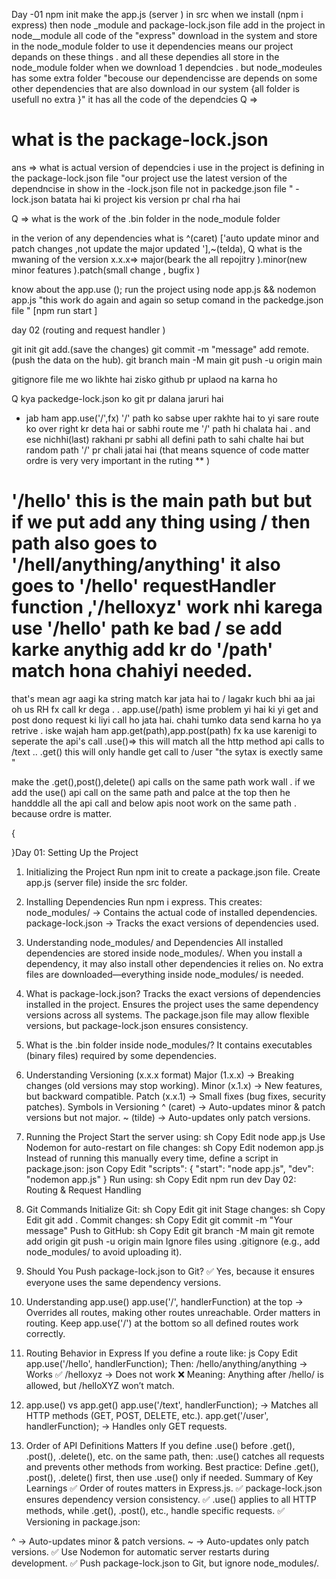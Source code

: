 Day -01
npm init
make the app.js (server ) in src
when we install (npm i express) then node _module and package-lock.json file add in the project 
in node__module all code of the "express" download in the system and store in the node_module folder to use it 
dependencies means our project depands on these things . and all these dependies all store in the node_module folder 
when we download 1 dependcies . but node_modeules has some extra folder "becouse our dependencisse are depends on some other dependencies that are also download in our system {all folder is usefull no extra }" it has all the code of the dependcies 
Q => <h1>what is the package-lock.json </h1>
ans => what is actual version of dependcies  i use in the project is defining in the package-lock.json file 
"our project use the latest version of the dependncise in show in the -lock.json file not in packedge.json file "
-lock.json batata hai ki project kis version pr chal rha hai 

Q  => what is the work of the .bin folder in the node_module folder 

in the verion of any dependencies what is ^(caret) ['auto update minor and patch changes ,not update the major updated '],~(telda),
Q what is the mwaning of the version 
x.x.x=> major(beark the all repojitry ).minor(new minor features ).patch(small change , bugfix )  


know about the app.use ();
run the project using node app.js && nodemon app.js  "this work do again and again so setup comand in the packedge.json file " [npm run start ]



day 02 (routing and request handler )

git init 
git add.(save the changes)
git commit  -m "message" 
add remote. (push the data on the hub).
git branch main -M main
git push -u origin main

gitignore file me wo likhte hai zisko github pr uplaod na karna  ho 



Q kya packedge-lock.json ko git pr dalana  jaruri hai 

* jab ham app.use('/',fx) '/' path ko sabse uper rakhte hai to yi sare route ko over right kr deta hai or sabhi route me '/' path hi chalata hai . and ese nichhi(last) rakhani pr sabhi all defini path to sahi chalte hai but random path '/' pr chali jatai hai 
(that means squence of code matter ordre is very very important in the ruting **  ) 

# '/hello' this is the main path but but if we put add any thing using / then path also goes to '/hell/anything/anything' it also goes to '/hello' requestHandler function ,'/helloxyz' work nhi karega use '/hello' path ke bad / se add karke anythig add kr do '/path' match hona chahiyi needed.  
that's mean agr aagi ka string match kar jata hai to / lagakr kuch bhi aa jai oh us RH fx call kr dega .
.
app.use(/path) isme problem yi hai ki yi get and post dono request ki liyi call ho jata hai. chahi tumko data send karna ho ya retrive . iske wajah ham app.get(path),app.post(path) fx ka use karenigi to seperate the api's call 
.use()=> this will match all the http method api calls to /text ..
.get() this will only handle get call to /user  "the sytax is exectly same "

make the .get(),post(),delete() api calls on the same path work wall . if we add the use() api call on the same path and palce at the top then he handddle all the api call and below apis noot work on the same path . because ordre is matter. 


{
    
}Day 01: Setting Up the Project
1. Initializing the Project
Run npm init to create a package.json file.
Create app.js (server file) inside the src folder.
2. Installing Dependencies
Run npm i express.
This creates:
node_modules/ → Contains the actual code of installed dependencies.
package-lock.json → Tracks the exact versions of dependencies used.
3. Understanding node_modules/ and Dependencies
All installed dependencies are stored inside node_modules/.
When you install a dependency, it may also install other dependencies it relies on.
No extra files are downloaded—everything inside node_modules/ is needed.
4. What is package-lock.json?
Tracks the exact versions of dependencies installed in the project.
Ensures the project uses the same dependency versions across all systems.
The package.json file may allow flexible versions, but package-lock.json ensures consistency.
5. What is the .bin folder inside node_modules/?
It contains executables (binary files) required by some dependencies.
6. Understanding Versioning (x.x.x format)
Major (1.x.x) → Breaking changes (old versions may stop working).
Minor (x.1.x) → New features, but backward compatible.
Patch (x.x.1) → Small fixes (bug fixes, security patches).
Symbols in Versioning
^ (caret) → Auto-updates minor & patch versions but not major.
~ (tilde) → Auto-updates only patch versions.
7. Running the Project
Start the server using:
sh
Copy
Edit
node app.js
Use Nodemon for auto-restart on file changes:
sh
Copy
Edit
nodemon app.js
Instead of running this manually every time, define a script in package.json:
json
Copy
Edit
"scripts": {
  "start": "node app.js",
  "dev": "nodemon app.js"
}
Run using:
sh
Copy
Edit
npm run dev
Day 02: Routing & Request Handling
1. Git Commands
Initialize Git:
sh
Copy
Edit
git init
Stage changes:
sh
Copy
Edit
git add .
Commit changes:
sh
Copy
Edit
git commit -m "Your message"
Push to GitHub:
sh
Copy
Edit
git branch -M main
git remote add origin <repo-url>
git push -u origin main
Ignore files using .gitignore (e.g., add node_modules/ to avoid uploading it).
2. Should You Push package-lock.json to Git?
✅ Yes, because it ensures everyone uses the same dependency versions.

3. Understanding app.use()
app.use('/', handlerFunction) at the top → Overrides all routes, making other routes unreachable.
Order matters in routing.
Keep app.use('/') at the bottom so all defined routes work correctly.
4. Routing Behavior in Express
If you define a route like:
js
Copy
Edit
app.use('/hello', handlerFunction);
Then:
/hello/anything/anything → Works ✅
/helloxyz → Does not work ❌
Meaning: Anything after /hello/ is allowed, but /helloXYZ won’t match.
5. app.use() vs app.get()
app.use('/text', handlerFunction); → Matches all HTTP methods (GET, POST, DELETE, etc.).
app.get('/user', handlerFunction); → Handles only GET requests.
6. Order of API Definitions Matters
If you define .use() before .get(), .post(), .delete(), etc. on the same path, then:
.use() catches all requests and prevents other methods from working.
Best practice: Define .get(), .post(), .delete() first, then use .use() only if needed.
Summary of Key Learnings
✅ Order of routes matters in Express.js.
✅ package-lock.json ensures dependency version consistency.
✅ .use() applies to all HTTP methods, while .get(), .post(), etc., handle specific requests.
✅ Versioning in package.json:

^ → Auto-updates minor & patch versions.
~ → Auto-updates only patch versions.
✅ Use Nodemon for automatic server restarts during development.
✅ Push package-lock.json to Git, but ignore node_modules/.
